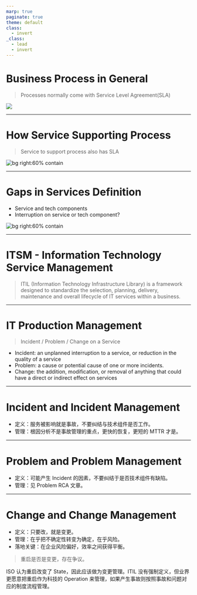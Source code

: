 ```yaml
---
marp: true
paginate: true
theme: default
class:
  - invert
_class:
  - lead
  - invert
---
```


# Business Process in General

> Processes normally come with Service Level Agreement(SLA)

![](https://vip2.loli.io/2023/09/04/WeVuJIxNmG8pMc4.png)

---

# How Service Supporting Process

> Service to support process also has SLA

![bg right:60% contain](https://vip2.loli.io/2023/09/04/azB8xlIF4viDYo3.png)


---

# Gaps in Services Definition

- Service and tech components
- Interruption on service or tech component?

![bg right:60% contain](https://vip2.loli.io/2023/09/04/azB8xlIF4viDYo3.png)

---

# ITSM - Information Technology Service Management

> ITIL (Information Technology Infrastructure Library) is a framework designed to standardize the selection, planning, delivery, maintenance and overall lifecycle of IT services within a business.

---

# IT Production Management

> Incident / Problem / Change on a Service

- Incident: an unplanned interruption to a service, or reduction in the quality of a service
- Problem: a cause or potential cause of one or more incidents.
- Change: the addition, modification, or removal of anything that could have a direct or indirect effect on services

---

# Incident and Incident Management

- 定义：服务被影响就是事故，不要纠结与技术组件是否工作。
- 管理：根因分析不是事故管理的重点，更快的恢复，更短的 MTTR 才是。

---

# Problem and Problem Management

- 定义：可能产生 Incident 的因素，不要纠结于是否技术组件有缺陷。
- 管理：见 Problem RCA 文章。

--- 

# Change and Change Management

- 定义：只要改，就是变更。
- 管理：在乎把不确定性转变为确定，在乎风险。
- 落地关键：在企业风险偏好，效率之间获得平衡。

> 重启是否是变更，存在争议。

ISO 认为重启改变了 State，因此应该做为变更管理。ITIL 没有强制定义，但业界更愿意把重启作为科技的 Operation 来管理，如果产生事故则按照事故和问题对应的制度流程管理。
